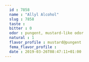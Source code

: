 ```yaml
---
  id : 7858
  name : "Allyl Alcohol"
  slug : 7858
  taste : 
  bitter : 0
  odor : pungent, mustard-like odor
  natural : 1
  flavor_profile : mustard@pungent
  fema_flavor_profile : 
  date : 2019-03-26T08:47:11+01:00
---
```



